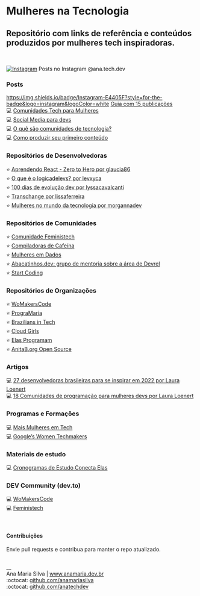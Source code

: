 # Mulheres na Tecnologia

## Repositório com links de referência e conteúdos produzidos por mulheres tech inspiradoras.
<br>

<a href="https://www.instagram.com/ana.tech.dev/"><img alt="Instagram" src="https://img.shields.io/badge/ana.tech.dev-%23E4405F.svg?style=plastic&logo=Instagram&logoColor=white&color=blue"/></a> Posts no Instagram @ana.tech.dev

### Posts
https://img.shields.io/badge/Instagram-E4405F?style=for-the-badge&logo=instagram&logoColor=white [Guia com 15 publicações](https://www.instagram.com/ana.tech.dev/guide/mulheres-tech/17876754038533045/) <br>
💻 [Comunidades Tech para Mulheres](https://www.instagram.com/p/CYe-vKLl1_U/) <br>
💻 [Social Media para devs](https://dev.to/feministech/social-media-para-devs-3l96) <br>
💻 [O quê são comunidades de tecnologia?](https://dev.to/feministech/o-que-sao-comunidades-de-tecnologia-2e22) <br>
💻 [Como produzir seu primeiro conteúdo](https://dev.to/feministech/como-produzir-seu-primeiro-conteudo-4lo6) 

### Repositórios de Desenvolvedoras
⭐ [Aprendendo React - Zero to Hero por glaucia86](https://github.com/glaucia86/aprendendo-react-live) <br>
⭐ [O que é o logicadelevs? por levxyca](https://github.com/levxyca/logicadelevs) <br>
⭐ [100 dias de evolução dev por lyssacavalcanti](https://github.com/lyssacavalcanti/100DiasEvolucaoDev) <br>
⭐ [Transchange por lissaferreira](https://github.com/lissaferreira/transchange) <br>
⭐ [Mulheres no mundo da tecnologia por morgannadev](https://github.com/morgannadev/mulherestecnologia) 

### Repositórios de Comunidades
⭐ [Comunidade Feministech](https://github.com/feministech) <br>
⭐ [Compiladoras de Cafeína](https://github.com/compiladoras) <br>
⭐ [Mulheres em Dados](https://github.com/mulheresemdados) <br> 
⭐ [Abacatinhos.dev: grupo de mentoria sobre a área de Devrel](https://github.com/Abacatinhos) <br> 
⭐ [Start Coding](https://github.com/startcodingstaff) 

### Repositórios de Organizações
⭐ [WoMakersCode](https://github.com/WoMakersCode) <br>
⭐ [PrograMaria](https://github.com/programaria) <br>
⭐ [Brazilians in Tech](https://github.com/braziliansintech) <br>
⭐ [Cloud Girls](https://github.com/cloudgirlsin) <br> 
⭐ [Elas Programam](https://github.com/ElasProgramam) <br> 
⭐ [AnitaB.org Open Source](https://github.com/anitab-org) 


### Artigos
💻 [27 desenvolvedoras brasileiras para se inspirar em 2022 por Laura Loenert](https://community.revelo.io/27-desenvolvedoras-brasileiras-para-se-inspirar-em-2022/) <br>
💻 [18 Comunidades de programação para mulheres devs por Laura Loenert](https://community.revelo.io/18-comunidades-de-programacao-para-mulheres-devs/)


### Programas e Formações
💻 [Mais Mulheres em Tech](https://maismulheres.tech/) <br>
💻 [Google’s Women Techmakers](https://www.womentechmakers.com/)


### Materiais de estudo
💻 [Cronogramas de Estudo Conecta Elas](https://www.anamaria.dev.br/parcerias/conecta_elas/conecta_elas.html) 


### DEV Community (dev.to)
💻 [WoMakersCode](https://dev.to/womakerscode) <br> 
💻 [Feministech](https://dev.to/feministech) 

<br>

#### Contribuições
Envie pull requests e contribua para manter o repo atualizado. 

<br>
__<br>
Ana Maria Silva | <a href="https://www.anamaria.dev.br" target="_blank">www.anamaria.dev.br</a><br>
:octocat: <a href="https://github.com/anamariasilva" target="_blank">github.com/anamariasilva</a><br>
:octocat: <a href="https://github.com/anatechdev" target="_blank">github.com/anatechdev</a>
